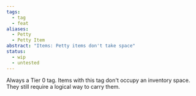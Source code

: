 ```yaml
---
tags:
  - tag
  - feat
aliases:
  - Petty
  - Petty Item
abstract: "Items: Petty items don't take space"
status:
  - wip
  - untested
---
```

Always a Tier 0 tag.
Items with this tag don't occupy an inventory space.
They still require a logical way to carry them.